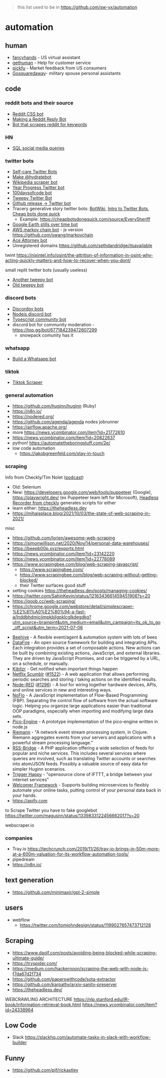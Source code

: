 > this list used to be in https://github.com/sw-yx/automation

# automation

## human

- [fancyhands](https://www.fancyhands.com/) - US virtual assistant
- [gethuman](https://gethuman.com/) - Help for customer service
- [pickfu](https://www.pickfu.com/) - Market feedback from US consumers 
- [Gosquaredaway](https://www.gosquaredaway.com/)- military spouse personal assistants

## code

### reddit bots and their source

- [Reddit CSS bot](https://github.com/Lachcim/css-irl-bot/blob/master/README.md)
- [Making a Reddit Reply Bot](https://dev.to/seiyria/making-a-reddit-reply-bot-f55)
- [Bot that scrapes reddit for keywords](https://intoli.com/blog/f5bot/)

### HN

- [SQL social media queries](https://github.com/antontarasenko/smq/blob/master/README.md)

### twitter bots

- [Self-care Twitter Bots](https://medium.com/@carolstran/a-guide-to-self-care-twitter-bots-f2430160fad4)
- [Make @hydratebot](https://medium.com/@NoraReed/make-your-own-hydratebot-a-tutorial-for-non-coders-d4c149da29b8)
- [Wikipedia scraper bot](https://github.com/catleeball/tmnt_wikipedia_bot/)
- [Year Progress Twitter bot](https://github.com/MrDatastorage/Year-Progress-Twitter-Bot)
- [100daysofcode bot](https://github.com/freeCodeCamp/100DaysOfCode-twitter-bot)
- [Tweepy Twitter Bot](https://realpython.com/twitter-bot-python-tweepy/)
- [Github release -> Twitter bot](https://dev.to/prahladyeri/announcing-ghannounce-a-python-bot-that-posts-a-tweet-each-time-you-make-a-release-on-github-5abc)
- Tracery generative story twitter bots: [BotWiki](https://botwiki.org/learn/), [Intro to Twitter Bots](https://programminghistorian.org/en/lessons/intro-to-twitterbots), [Cheap bots done quick](https://cheapbotsdonequick.com/)
	- Example: https://cheapbotsdonequick.com/source/EverySheriff
- [Google Earth stills over time bot](https://github.com/doersino/earthacrosstime)
- [AWS markov chain bot](https://github.com/pndurette/aws_prodbot) - js version https://github.com/swang/markovchain
- [Ace Attorney bot](https://github.com/LuisMayo/ace-attorney-twitter-bot)
- Unregistered domains https://github.com/sethdandridge/itsavailable

twint https://nixintel.info/osint/the-attrition-of-information-in-osint-why-acting-quickly-matters-and-how-to-recover-when-you-dont/

small replit twitter bots (usually useless) 

- [Another tweepy bot](https://repl.it/talk/share/Twitter-Bot/2738)
- [Old tweepy bot](https://repl.it/@LilyInskip_Shes/Twitter-Bot)


### discord bots

- [Discordpy bots](https://repl.it/talk/learn/Hosting-discordpy-bots-with-replit/11008)
- [Nodejs discord bot](https://www.codementor.io/@garethdwyer/building-a-discord-bot-with-node-js-and-repl-it-mm46r1u8y)
- [Typescript community bot](https://github.com/typescript-community/community-bot)
- discord bot for community moderation - https://top.gg/bot/677184239472607299
  - snowpack comunity has it

### whatsapp

- [Build a Whatsapp bot](https://repl.it/talk/challenge/Build-a-WhatsApp-bot-in-30-minutes/7673)

### tiktok 

- [Tiktok Scraper](https://dev.to/id1/tiktok-scraper-25a9)

### general automation

- https://github.com/huginn/huginn (Ruby)
- https://n8n.io/
- https://nodered.org/
- https://github.com/agenda/agenda nodes jobrunner
- https://airflow.apache.org/
- more https://news.ycombinator.com/item?id=21772610
- https://news.ycombinator.com/item?id=20822637
- python! https://automatetheboringstuff.com/2e/
- low code automation 
	- https://jakobgreenfeld.com/stay-in-touch


### scraping

Info from Checkly/Tim Nolet ([podcast](https://stackoverflow.blog/2020/12/15/podcast-295-diving-into-headless-automation-active-monitoring-playwright-and-puppeteer/))

- Old: Selenium
- New: https://developers.google.com/web/tools/puppeteer (Google), https://playwright.dev/ (ex Puppeteer team left for Microsoft), [Headless Recorder from checkly](https://github.com/checkly/headless-recorder) generates scripts for either
- learn either: https://theheadless.dev
- https://mihaisplace.blog/2021/10/03/the-state-of-web-scraping-in-2021/

misc

- https://github.com/lorien/awesome-web-scraping
- https://simonwillison.net/2020/Nov/14/personal-data-warehouses/
- https://beepb00p.xyz/exports.html
- https://news.ycombinator.com/item?id=23142220
- https://news.ycombinator.com/item?id=22778089
- https://www.scrapingbee.com/blog/web-scraping-javascript/
  - https://www.scrapingbee.com/
  - https://www.scrapingbee.com/blog/web-scraping-without-getting-blocked/
  - their Twitter surfaces good stuff
- setting cookies https://theheadless.dev/posts/managing-cookies/
- https://twitter.com/SahinKevin/status/1216343661459451906?s=20
- https://qoob.cc/web-scraping/
- https://chrome.google.com/webstore/detail/simplescraper-%E2%81%A0%E2%80%94-a-fast-a/lnddbhdmiciimpkbilgpklcglkdegdkg?utm_source=brainpint&utm_medium=email&utm_campaign=its_ok_to_go_off_script&utm_term=2021-07-06
* [Beehive](https://github.com/muesli/beehive) - A flexible event/agent & automation system with lots of bees
* [DataFire](https://github.com/DataFire/DataFire) - An open source framework for building and integrating APIs. Each integration provides a set of composable actions. New actions can be built by combining existing actions, JavaScript, and external libraries. They are driven by JavaScript Promises, and can be triggered by a URL, on a schedule, or manually.
* [Kibitzr](https://kibitzr.github.io) - Get notified when important things happen
* [Netflix Scumblr](https://github.com/Netflix/Scumblr) ([#1522](https://github.com/cantino/huginn/issues/1522)) - A web application that allows performing periodic searches and storing / taking actions on the identified results. 
* [Node-RED](http://nodered.org) ([#1296](https://github.com/cantino/huginn/issues/1296)) - A tool for wiring together hardware devices, APIs, and online services in new and interesting ways.
* [NoFlo](https://NoFlojs.org) - A JavaScript implementation of Flow-Based Programming (FBP). Separating the control flow of software from the actual software logic. Helping you organize large applications easier than traditional OOP paradigms, especially when importing and modifying large data sets.
* [Pico-Engine](https://github.com/Picolab/pico-engine/) - A prototype implementation of the pico-engine written in node.js
* [Riemann](https://github.com/riemann/riemann) - "A network event stream processing system, in Clojure. Riemann aggregates events from your servers and applications with a powerful stream processing language."
* [RSS-Bridge](https://github.com/RSS-Bridge/rss-bridge) - A PHP application offering a wide selection of feeds for popular and niche services. This includes several services where queries are involved, such as translating Twitter accounts or searches into atom/JSON feeds. Possibly a valuable source of easy data for simpler Huginn scenarios.
* [Trigger Happy](https://github.com/foxmask/django-th) - "opensource clone of IFTTT, a bridge between your internet services"
* [Welcomer Framework](https://github.com/welcomer/framework) - Supports building microservices to flexibly automate your online tasks, putting control of your personal data back in your hands.
* https://apify.com

to Scrape Twitter you have to fake googlebot
https://twitter.com/magusnn/status/1339833122456662017?s=20

webscraper.io

### companies

- Tray.io https://techcrunch.com/2019/11/26/tray-io-brings-in-50m-more-at-a-600m-valuation-for-its-workflow-automation-tools/
- pipedream
- https://n8n.io/

## text generation

- https://github.com/minimaxir/gpt-2-simple

## users

- webflow
  - https://twitter.com/tomjohndesign/status/1199027657473712128

## Scraping

- https://www.daolf.com/posts/avoiding-being-blocked-while-scraping-ultimate-guide/
- https://tryspider.com/
- https://medium.com/hackernoon/scraping-the-web-with-node-js-f7da67d2f734
- https://github.com/paperswithcode/sota-extractor
- https://github.com/karpathy/arxiv-sanity-preserver
- https://theheadless.dev/


WEBCRAWLING ARCHITECTURE https://nlp.stanford.edu/IR-book/information-retrieval-book.html https://news.ycombinator.com/item?id=24338964

## Low Code

- Slack https://slackhq.com/automate-tasks-in-slack-with-workflow-builder

## Funny

- https://github.com/pjf/rickastley
